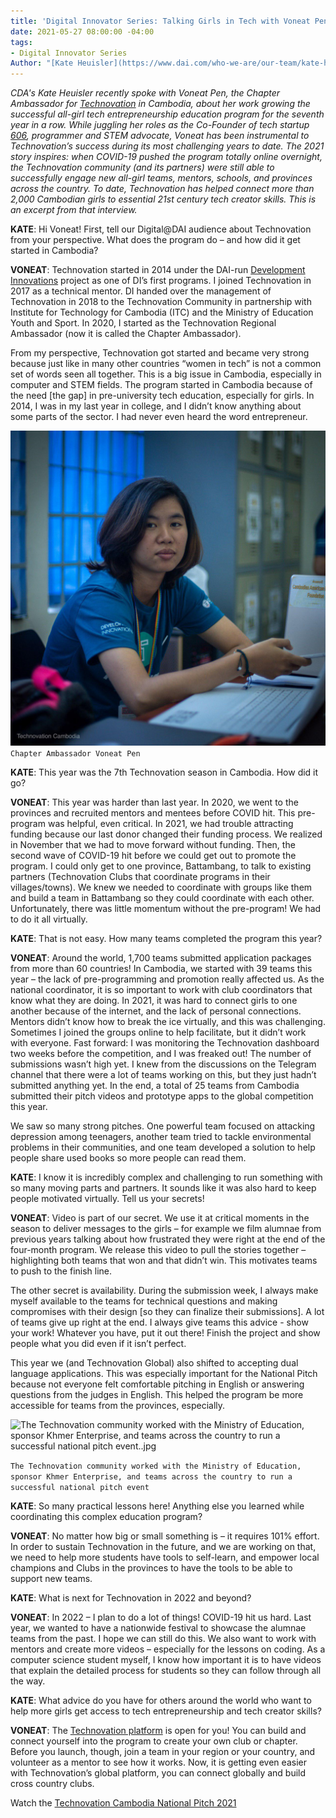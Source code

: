 ```yaml
---
title: 'Digital Innovator Series: Talking Girls in Tech with Voneat Pen'
date: 2021-05-27 08:00:00 -04:00
tags:
- Digital Innovator Series
Author: "[Kate Heuisler](https://www.dai.com/who-we-are/our-team/kate-heuisler)"
---
```


*CDA's Kate Heuisler recently spoke with Voneat Pen, the Chapter Ambassador for [Technovation](https://technovationcambodia.com/) in Cambodia, about her work growing the successful all-girl tech entrepreneurship education program for the seventh year in a row. While juggling her roles as the Co-Founder of tech startup [606](https://www.facebook.com/606Digital/), programmer and STEM advocate, Voneat has been instrumental to Technovation’s success during its most challenging years to date. The 2021 story inspires: when COVID-19 pushed the program totally online overnight, the Technovation community (and its partners) were still able to successfully engage new all-girl teams, mentors, schools, and provinces across the country. To date, Technovation has helped connect more than 2,000 Cambodian girls to essential 21st century tech creator skills. This is an excerpt from that interview.*

<!--more-->

**KATE**: Hi Voneat! First, tell our Digital@DAI audience about Technovation from your perspective. What does the program do – and how did it get started in Cambodia?

**VONEAT**: Technovation started in 2014 under the DAI-run [Development Innovations](https://www.development-innovations.org/) project as one of DI’s first programs. I joined Technovation in 2017 as a technical mentor. DI handed over the management of Technovation in 2018 to the Technovation Community in partnership with Institute for Technology for Cambodia (ITC) and the Ministry of Education Youth and Sport. In 2020, I started as the Technovation Regional Ambassador (now it is called the Chapter Ambassador).

From my perspective, Technovation got started and became very strong because just like in many other countries “women in tech” is not a common set of words seen all together. This is a big issue in Cambodia, especially in computer and STEM fields. The program started in Cambodia because of the need \[the gap\] in pre-university tech education, especially for girls. In 2014, I was in my last year in college, and I didn’t know anything about some parts of the sector. I had never even heard the word entrepreneur.

![Chapter Ambassador Voneat Pen.jpg](/uploads/Chapter%20Ambassador%20Voneat%20Pen.jpg)`Chapter Ambassador Voneat Pen`

**KATE**: This year was the 7th Technovation season in Cambodia. How did it go?

**VONEAT**: This year was harder than last year. In 2020, we went to the provinces and recruited mentors and mentees before COVID hit. This pre-program was helpful, even critical. In 2021, we had trouble attracting funding because our last donor changed their funding process. We realized in November that we had to move forward without funding. Then, the second wave of COVID-19 hit before we could get out to promote the program. I could only get to one province, Battambang, to talk to existing partners (Technovation Clubs that coordinate programs in their villages/towns). We knew we needed to coordinate with groups like them and build a team in Battambang so they could coordinate with each other. Unfortunately, there was little momentum without the pre-program! We had to do it all virtually.

**KATE**: That is not easy. How many teams completed the program this year?

**VONEAT**: Around the world, 1,700 teams submitted application packages from more than 60 countries! In Cambodia, we started with 39 teams this year – the lack of pre-programming and promotion really affected us. As the national coordinator, it is so important to work with club coordinators that know what they are doing. In 2021, it was hard to connect girls to one another because of the internet, and the lack of personal connections. Mentors didn’t know how to break the ice virtually, and this was challenging. Sometimes I joined the groups online to help facilitate, but it didn’t work with everyone. Fast forward: I was monitoring the Technovation dashboard two weeks before the competition, and I was freaked out! The number of submissions wasn’t high yet. I knew from the discussions on the Telegram channel that there were a lot of teams working on this, but they just hadn’t submitted anything yet. In the end, a total of 25 teams from Cambodia submitted their pitch videos and prototype apps to the global competition this year.

We saw so many strong pitches. One powerful team focused on attacking depression among teenagers, another team tried to tackle environmental problems in their communities, and one team developed a solution to help people share used books so more people can read them.

**KATE**: I know it is incredibly complex and challenging to run something with so many moving parts and partners. It sounds like it was also hard to keep people motivated virtually. Tell us your secrets!

**VONEAT**: Video is part of our secret. We use it at critical moments in the season to deliver messages to the girls – for example we film alumnae from previous years talking about how frustrated they were right at the end of the four-month program. We release this video to pull the stories together – highlighting both teams that won and that didn’t win. This motivates teams to push to the finish line.

The other secret is availability. During the submission week, I always make myself available to the teams for technical questions and making compromises with their design \[so they can finalize their submissions\]. A lot of teams give up right at the end. I always give teams this advice - show your work! Whatever you have, put it out there! Finish the project and show people what you did even if it isn’t perfect.

This year we (and Technovation Global) also shifted to accepting dual language applications. This was especially important for the National Pitch because not everyone felt comfortable pitching in English or answering questions from the judges in English. This helped the program be more accessible for teams from the provinces, especially.

![The Technovation community worked with the Ministry of Education, sponsor Khmer Enterprise, and teams across the country to run a successful national pitch event..jpg](/uploads/The%20Technovation%20community%20worked%20with%20the%20Ministry%20of%20Education,%20sponsor%20Khmer%20Enterprise,%20and%20teams%20across%20the%20country%20to%20run%20a%20successful%20national%20pitch%20event/jpg)

`The Technovation community worked with the Ministry of Education, sponsor Khmer Enterprise, and teams across the country to run a successful national pitch event`

**KATE**: So many practical lessons here! Anything else you learned while coordinating this complex education program?

**VONEAT**: No matter how big or small something is – it requires 101% effort. In order to sustain Technovation in the future, and we are working on that, we need to help more students have tools to self-learn, and empower local champions and Clubs in the provinces to have the tools to be able to support new teams.

**KATE**: What is next for Technovation in 2022 and beyond?

**VONEAT**: In 2022 – I plan to do a lot of things! COVID-19 hit us hard. Last year, we wanted to have a nationwide festival to showcase the alumnae teams from the past. I hope we can still do this. We also want to work with mentors and create more videos – especially for the lessons on coding. As a computer science student myself, I know how important it is to have videos that explain the detailed process for students so they can follow through all the way.

**KATE**: What advice do you have for others around the world who want to help more girls get access to tech entrepreneurship and tech creator skills?

**VONEAT**: The [Technovation platform](https://technovationchallenge.org/) is open for you! You can build and connect yourself into the program to create your own club or chapter. Before you launch, though, join a team in your region or your country, and volunteer as a mentor to see how it works. Now, it is getting even easier with Technovation’s global platform, you can connect globally and build cross country clubs.

Watch the [Technovation Cambodia National Pitch 2021](https://fb.watch/5ArdTQ2dmH/)